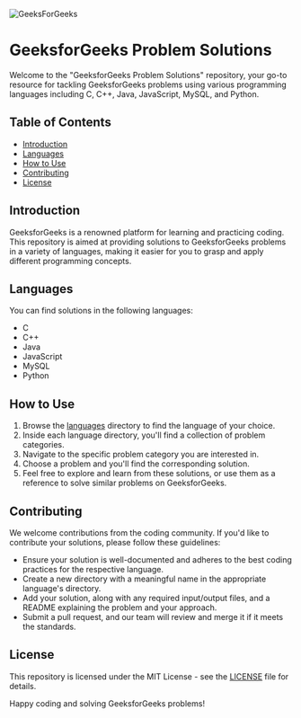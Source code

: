 ![GeeksForGeeks](https://media.geeksforgeeks.org/wp-content/cdn-uploads/20200817185016/gfg_complete_logo_2x-min.png)

# GeeksforGeeks Problem Solutions

Welcome to the "GeeksforGeeks Problem Solutions" repository, your go-to resource for tackling GeeksforGeeks problems using various programming languages including C, C++, Java, JavaScript, MySQL, and Python.

## Table of Contents
- [Introduction](#introduction)
- [Languages](#languages)
- [How to Use](#how-to-use)
- [Contributing](#contributing)
- [License](#license)

## Introduction

GeeksforGeeks is a renowned platform for learning and practicing coding. This repository is aimed at providing solutions to GeeksforGeeks problems in a variety of languages, making it easier for you to grasp and apply different programming concepts.

## Languages

You can find solutions in the following languages:
- C
- C++
- Java
- JavaScript
- MySQL
- Python

## How to Use

1. Browse the [languages](./languages) directory to find the language of your choice.
2. Inside each language directory, you'll find a collection of problem categories.
3. Navigate to the specific problem category you are interested in.
4. Choose a problem and you'll find the corresponding solution.
5. Feel free to explore and learn from these solutions, or use them as a reference to solve similar problems on GeeksforGeeks.

## Contributing

We welcome contributions from the coding community. If you'd like to contribute your solutions, please follow these guidelines:
- Ensure your solution is well-documented and adheres to the best coding practices for the respective language.
- Create a new directory with a meaningful name in the appropriate language's directory.
- Add your solution, along with any required input/output files, and a README explaining the problem and your approach.
- Submit a pull request, and our team will review and merge it if it meets the standards.

## License

This repository is licensed under the MIT License - see the [LICENSE](./LICENSE) file for details.

Happy coding and solving GeeksforGeeks problems!
